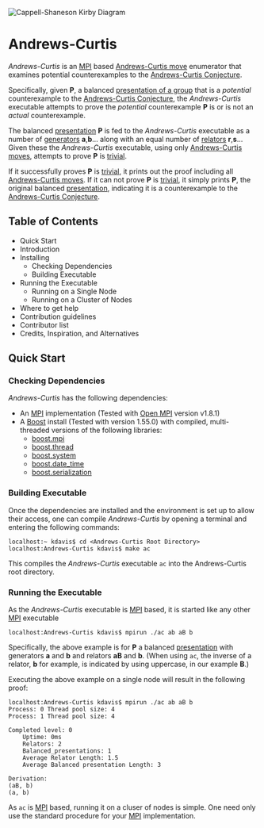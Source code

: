 ![Cappell-Shaneson Kirby Diagram](https://raw.github.com/KellyJDavis/Andrews-Curtis/master/Cappell-Shaneson_KirbyDiagram.png)

# Andrews-Curtis

*Andrews-Curtis* is an [MPI](http://en.wikipedia.org/wiki/Message_Passing_Interface) based [Andrews-Curtis move](http://www.jstor.org/stable/2033843) enumerator that examines potential counterexamples to the [Andrews-Curtis Conjecture](http://www.jstor.org/stable/2033843).

Specifically, given __P__, a balanced [presentation of a group](http://en.wikipedia.org/wiki/Presentation_of_a_group) that is a *potential* counterexample to the [Andrews-Curtis Conjecture](http://www.jstor.org/stable/2033843), the *Andrews-Curtis* executable attempts to prove the *potential* counterexample __P__ is or is not an *actual* counterexample.

The balanced [presentation](http://en.wikipedia.org/wiki/Presentation_of_a_group) __P__ is fed to the *Andrews-Curtis* executable as a number of [generators](http://en.wikipedia.org/wiki/Generating_set_of_a_group) __a__,__b__... along with an equal number of [relators](http://en.wikipedia.org/wiki/Presentation_of_a_group) __r__,__s__... Given these the *Andrews-Curtis* executable, using only [Andrews-Curtis moves](http://www.jstor.org/stable/2033843), attempts to prove __P__ is [trivial](http://en.wikipedia.org/wiki/Trivial_group).

If it successfully proves __P__ is [trivial](http://en.wikipedia.org/wiki/Trivial_group), it prints out the proof including all [Andrews-Curtis moves](http://www.jstor.org/stable/2033843). If it can not prove __P__ is [trivial](http://en.wikipedia.org/wiki/Trivial_group), it simply prints __P__, the original balanced [presentation](http://en.wikipedia.org/wiki/Presentation_of_a_group), indicating it is a counterexample to the [Andrews-Curtis Conjecture](http://www.jstor.org/stable/2033843).

## Table of Contents

* Quick Start
* Introduction
* Installing
  * Checking Dependencies
  * Building Executable
* Running the Executable
  * Running on a Single Node
  * Running on a Cluster of Nodes
* Where to get help
* Contribution guidelines
* Contributor list
* Credits, Inspiration, and Alternatives

## Quick Start

### Checking Dependencies

*Andrews-Curtis* has the following dependencies:

* An [MPI](http://en.wikipedia.org/wiki/Message_Passing_Interface) implementation (Tested with [Open MPI](http://www.open-mpi.org) version v1.8.1)
* A [Boost](http://www.boost.org) install (Tested with version 1.55.0) with compiled, multi-threaded versions of the following libraries:
  * [boost.mpi](http://www.boost.org/doc/libs/1_55_0/doc/html/mpi.html)
  * [boost.thread](http://www.boost.org/doc/libs/1_55_0/doc/html/thread.html)
  * [boost.system](http://www.boost.org/doc/libs/1_55_0/libs/system/doc/index.html)
  * [boost.date_time](http://www.boost.org/doc/libs/1_55_0/doc/html/date_time.html)
  * [boost.serialization](http://www.boost.org/doc/libs/1_55_0/libs/serialization/doc/index.html)

### Building Executable

Once the dependencies are installed and the environment is set up to allow their access, one can compile *Andrews-Curtis* by opening a terminal and entering the following commands:

```
localhost:~ kdavis$ cd <Andrews-Curtis Root Directory>
localhost:Andrews-Curtis kdavis$ make ac
```

This compiles the *Andrews-Curtis* executable `ac` into the Andrews-Curtis root directory.

### Running the Executable

As the *Andrews-Curtis* executable is [MPI](http://en.wikipedia.org/wiki/Message_Passing_Interface) based, it is started like any other [MPI](http://en.wikipedia.org/wiki/Message_Passing_Interface) executable

```
localhost:Andrews-Curtis kdavis$ mpirun ./ac ab aB b
```

Specifically, the above example is for __P__ a balanced [presentation](http://en.wikipedia.org/wiki/Presentation_of_a_group) with generators __a__ and __b__ and relators __aB__ and __b__. (When using `ac`, the inverse of a relator, __b__ for example, is indicated by using uppercase, in our example __B__.)

Executing the above example on a single node will result in the following proof:

```
localhost:Andrews-Curtis kdavis$ mpirun ./ac ab aB b
Process: 0 Thread pool size: 4
Process: 1 Thread pool size: 4

Completed level: 0
	Uptime: 0ms
	Relators: 2
	Balanced_presentations: 1
	Average Relator Length: 1.5
	Average Balanced presentation Length: 3

Derivation:
(aB, b)
(a, b)
```

As `ac` is [MPI](http://en.wikipedia.org/wiki/Message_Passing_Interface) based, running it on a cluser of nodes is simple. One need only use the standard procedure for your [MPI](http://en.wikipedia.org/wiki/Message_Passing_Interface) implementation.
